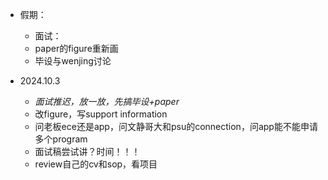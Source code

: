 * 假期：
  * 面试：
  * paper的figure重新画
  * 毕设与wenjing讨论

* 2024.10.3
  * *面试推迟，放一放，先搞毕设+paper*
  * 改figure，写support information
  * 问老板ece还是app，问文静哥大和psu的connection，问app能不能申请多个program
  * 面试稿尝试讲？时间！！！
  * review自己的cv和sop，看项目